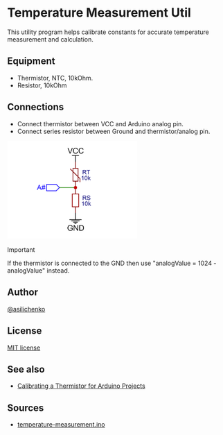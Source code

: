 # Temperature Measurement Util

This utility program helps calibrate constants for accurate temperature measurement and calculation.

## Equipment
- Thermistor, NTC, 10kOhm.
- Resistor, 10kOhm

## Connections
- Connect thermistor between VCC and Arduino analog pin.
- Connect series resistor between Ground and thermistor/analog pin.

<img width="300" src="/utils/img/thermistor_connection.png" alt="Thermistor connection"/>

> [!IMPORTANT]
> If the thermistor is connected to the GND then use "analogValue = 1024 - analogValue" instead.

## Author
[@asilichenko](https://github.com/asilichenko)

## License
[MIT license](/LICENSE)

## See also
- [Calibrating a Thermistor for Arduino Projects](https://www.linkedin.com/pulse/step-by-step-guide-calibrating-thermistor-arduino-oleksii-sylichenko-yvwif)

## Sources
- [temperature-measurement.ino](utils/temperature-measurement/temperature-measurement.ino)
